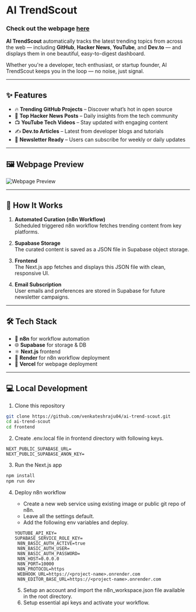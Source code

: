 # AI TrendScout
 ### Check out the webpage [here](https://ai-trend-scout.vercel.app)
 
**AI TrendScout** automatically tracks the latest trending topics from across the web — including **GitHub**, **Hacker News**, **YouTube**, and **Dev.to** — and displays them in one beautiful, easy-to-digest dashboard.

Whether you're a developer, tech enthusiast, or startup founder, AI TrendScout keeps you in the loop — no noise, just signal.

---

## ✨ Features

- 🔥 **Trending GitHub Projects** – Discover what’s hot in open source  
- 📰 **Top Hacker News Posts** – Daily insights from the tech community  
- 📺 **YouTube Tech Videos** – Stay updated with engaging content  
- ✍️ **Dev.to Articles** – Latest from developer blogs and tutorials  
- 📩 **Newsletter Ready** – Users can subscribe for weekly or daily updates  
---

## 🖼️ Webpage Preview

![Webpage Preview](https://res.cloudinary.com/dy0xvvpe6/image/upload/v1750406471/Screenshot_2025-06-20_133007_mdffxo.png)

---

## 🔧 How It Works

1. **Automated Curation (n8n Workflow)**  
   Scheduled triggered n8n workflow fetches trending content from key platforms.

2. **Supabase Storage**  
   The curated content is saved as a JSON file in Supabase object storage.

3. **Frontend**  
   The Next.js app fetches and displays this JSON file with clean, responsive UI.

4. **Email Subscription**  
   User emails and preferences are stored in Supabase for future newsletter campaigns.

---

## 🛠️ Tech Stack

- 🤖 **n8n** for workflow automation  
- 🌐 **Supabase** for storage & DB  
- ⚛️ **Next.js** frontend  
- 🧾 **Render** for n8n workflow deployment  
- 🧾 **Vercel** for webpage deployment  

---

## 💻 Local Development

1. Clone this repository
```bash
git clone https://github.com/venkateshraju04/ai-trend-scout.git
cd ai-trend-scout
cd frontend
```
2. Create .env.local file in frontend directory with following keys.
``` 
NEXT_PUBLIC_SUPABASE_URL=
NEXT_PUBLIC_SUPABASE_ANON_KEY=
```
3. Run the Next.js app
```bash
npm install
npm run dev
```
4. Deploy n8n workflow
   - Create a new web service using existing image or public git repo of n8n.
   - Leave all the settings default.
   - Add the following env variables and deploy.

   ```
   YOUTUBE_API_KEY=
   SUPABASE_SERVICE_ROLE_KEY=
    N8N_BASIC_AUTH_ACTIVE=true
    N8N_BASIC_AUTH_USER=
    N8N_BASIC_AUTH_PASSWORD=  
    N8N_HOST=0.0.0.0
    N8N_PORT=10000
    N8N_PROTOCOL=https
    WEBHOOK_URL=https://<project-name>.onrender.com
    N8N_EDITOR_BASE_URL=https://<project-name>.onrender.com
   ```
   5. Setup an account and import the n8n_workspace.json file available in the root directory.
   6. Setup essential api keys and activate your workflow.
